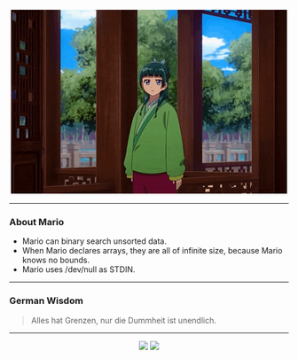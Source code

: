 <p align="center">
  <img src="assets/maomao.gif" />
</p>

---

### About Mario
- Mario can binary search unsorted data.
- When Mario declares arrays, they are all of infinite size, because Mario knows no bounds.
- Mario uses /dev/null as STDIN.

---

### German Wisdom
> Alles hat Grenzen, nur die Dummheit ist unendlich.

---

<p align="center">
  <a>
    <img height="180em" src="https://github-readme-stats-eight-theta.vercel.app/api?username=Torfkopp&show_icons=true&theme=dark&include_all_commits=true&count_private=true"/>
  </a>
  <a href="https://github.com/Torfkopp?tab=repositories">
    <img height="180em" src="https://github-readme-stats-eight-theta.vercel.app/api/top-langs/?username=torfkopp&layout=compact&theme=dark&langs_count=8&hide=java"/>
  </a>
</p>
